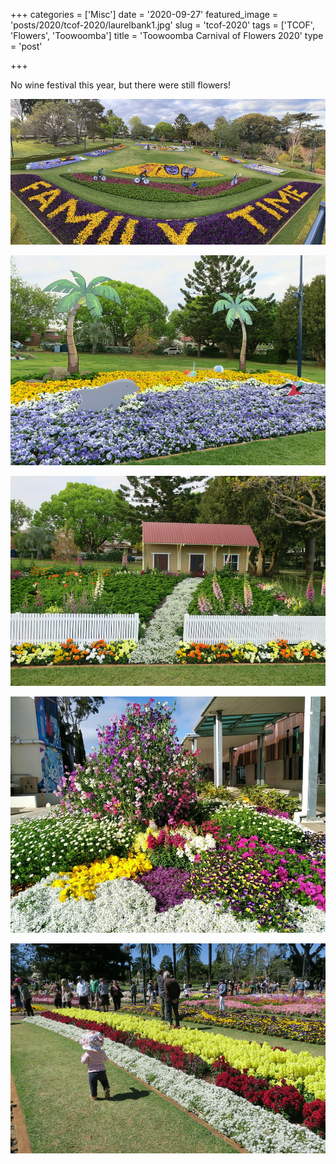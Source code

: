 +++
categories = ['Misc']
date = '2020-09-27'
featured_image = 'posts/2020/tcof-2020/laurelbank1.jpg'
slug = 'tcof-2020'
tags = ['TCOF', 'Flowers', 'Toowoomba']
title = 'Toowoomba Carnival of Flowers 2020'
type = 'post'

+++

No wine festival this year, but there were still flowers!

![](laurelbank1.jpg)

![](laurelbank2.jpg)

![](laurelbank3.jpg)

!["City Library"](library.jpg)

!["Queens Park"](qp1.jpg)
